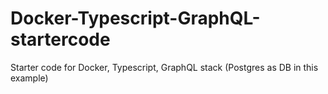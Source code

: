 # Docker-Typescript-GraphQL-startercode
Starter code for Docker, Typescript, GraphQL stack (Postgres as DB in this example)
